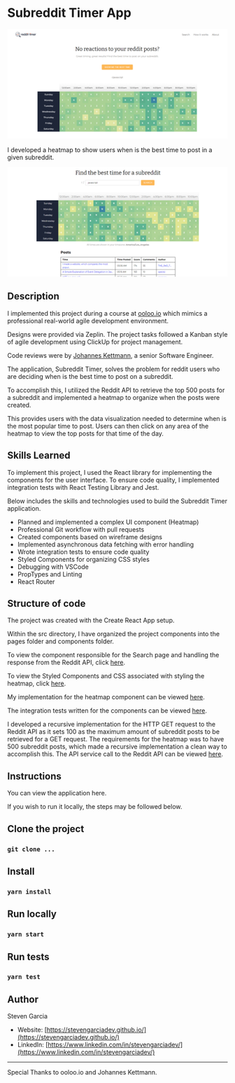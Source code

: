 # Subreddit Timer App

![App Home Screen](./docs/homepage_image.png "Homepage")

I developed a heatmap to show users when is the best time to post in a given subreddit.

![App Heatmap](./docs/heatmap_image.png "Heatmap")

## Description

I implemented this project during a course at [ooloo.io](https://ooloo.io/) which mimics a professional real-world agile development environment.

Designs were provided via Zeplin. The project tasks followed a Kanban style of agile development using ClickUp for project management.

Code reviews were by [Johannes Kettmann](https://jkettmann.com/about/), a senior Software Engineer.

The application, Subreddit Timer, solves the problem for reddit users who are deciding when is the best time to post on a subreddit.

To accomplish this, I utilized the Reddit API to retrieve the top 500 posts for a subreddit and implemented a heatmap to organize when the posts were created.

This provides users with the data visualization needed to determine when is the most popular time to post. Users can then click on any area of the heatmap to view the top posts for that time of the day.

## Skills Learned

To implement this project, I used the React library for implementing the components for the user interface. To ensure code quality, I implemented integration tests with React Testing Library and Jest.

Below includes the skills and technologies used to build the Subreddit Timer application.

* Planned and implemented a complex UI component (Heatmap)
* Professional Git workflow with pull requests 
* Created components based on wireframe designs
* Implemented asynchronous data fetching with error handling
* Wrote integration tests to ensure code quality
* Styled Components for organizing CSS styles
* Debugging with VSCode 
* PropTypes and Linting
* React Router

## Structure of code 

The project was created with the Create React App setup.

Within the src directory, I have organized the project components into the pages folder and components folder.

To view the component responsible for the Search page and handling the response from the Reddit API, click [here](https://github.com/ooloo-io/reddit-timer-react-stevenGarciaDev/blob/master/src/pages/search/search.js).

To view the Styled Components and CSS associated with styling the heatmap, click [here](https://github.com/ooloo-io/reddit-timer-react-stevenGarciaDev/blob/master/src/components/heatmap/heatmap.styles.js).

My implementation for the heatmap component can be viewed [here](https://github.com/ooloo-io/reddit-timer-react-stevenGarciaDev/blob/master/src/components/heatmap/heatmap.js).

The integration tests written for the components can be viewed [here](https://github.com/ooloo-io/reddit-timer-react-stevenGarciaDev/tree/master/src/__tests__).

I developed a recursive implementation for the HTTP GET request to the Reddit API as it sets 100 as the maximum amount of subreddit posts to be retrieved 
for a GET request. The requirements for the heatmap was to have 500 subreddit posts, which made a recursive implementation a clean way to accomplish this. The API service call to the Reddit API can be viewed [here](https://github.com/ooloo-io/reddit-timer-react-stevenGarciaDev/blob/master/src/services/subredditService.js).

## Instructions

You can view the application here.

If you wish to run it locally, the steps may be followed below.

## Clone the project
### `git clone ...`

## Install
### `yarn install`

## Run locally
### `yarn start`

## Run tests

### `yarn test`

## Author

Steven Garcia

* Website: [https://stevengarciadev.github.io/](https://stevengarciadev.github.io/)
* LinkedIn: [https://www.linkedin.com/in/stevengarciadev/](https://www.linkedin.com/in/stevengarciadev/)

<hr />

Special Thanks to ooloo.io and Johannes Kettmann.



